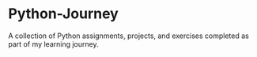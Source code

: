 # Python-Journey
A collection of Python assignments, projects, and exercises completed as part of my learning journey.
